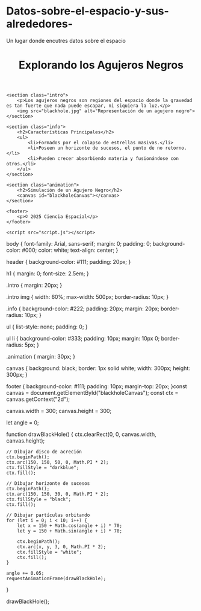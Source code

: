 # Datos-sobre-el-espacio-y-sus-alrededores-
Un lugar donde encutres datos sobre el espacio 
<!DOCTYPE html>
<html lang="es">
<head>
    <meta charset="UTF-8">
    <meta name="viewport" content="width=device-width, initial-scale=1.0">
    <title>Agujeros Negros</title>
    <link rel="stylesheet" href="styles.css">
</head>
<body>
    <header>
        <h1>Explorando los Agujeros Negros</h1>
    </header>
    
    <section class="intro">
        <p>Los agujeros negros son regiones del espacio donde la gravedad es tan fuerte que nada puede escapar, ni siquiera la luz.</p>
        <img src="blackhole.jpg" alt="Representación de un agujero negro">
    </section>

    <section class="info">
        <h2>Características Principales</h2>
        <ul>
            <li>Formados por el colapso de estrellas masivas.</li>
            <li>Poseen un horizonte de sucesos, el punto de no retorno.</li>
            <li>Pueden crecer absorbiendo materia y fusionándose con otros.</li>
        </ul>
    </section>

    <section class="animation">
        <h2>Simulación de un Agujero Negro</h2>
        <canvas id="blackholeCanvas"></canvas>
    </section>

    <footer>
        <p>© 2025 Ciencia Espacial</p>
    </footer>

    <script src="script.js"></script>
</body>
</html>body {
    font-family: Arial, sans-serif;
    margin: 0;
    padding: 0;
    background-color: #000;
    color: white;
    text-align: center;
}

header {
    background-color: #111;
    padding: 20px;
}

h1 {
    margin: 0;
    font-size: 2.5em;
}

.intro {
    margin: 20px;
}

.intro img {
    width: 60%;
    max-width: 500px;
    border-radius: 10px;
}

.info {
    background-color: #222;
    padding: 20px;
    margin: 20px;
    border-radius: 10px;
}

ul {
    list-style: none;
    padding: 0;
}

ul li {
    background-color: #333;
    padding: 10px;
    margin: 10px 0;
    border-radius: 5px;
}

.animation {
    margin: 30px;
}

canvas {
    background: black;
    border: 1px solid white;
    width: 300px;
    height: 300px;
}

footer {
    background-color: #111;
    padding: 10px;
    margin-top: 20px;
}const canvas = document.getElementById("blackholeCanvas");
const ctx = canvas.getContext("2d");

canvas.width = 300;
canvas.height = 300;

let angle = 0;

function drawBlackHole() {
    ctx.clearRect(0, 0, canvas.width, canvas.height);

    // Dibujar disco de acreción
    ctx.beginPath();
    ctx.arc(150, 150, 50, 0, Math.PI * 2);
    ctx.fillStyle = "darkblue";
    ctx.fill();

    // Dibujar horizonte de sucesos
    ctx.beginPath();
    ctx.arc(150, 150, 30, 0, Math.PI * 2);
    ctx.fillStyle = "black";
    ctx.fill();

    // Dibujar partículas orbitando
    for (let i = 0; i < 10; i++) {
        let x = 150 + Math.cos(angle + i) * 70;
        let y = 150 + Math.sin(angle + i) * 70;

        ctx.beginPath();
        ctx.arc(x, y, 3, 0, Math.PI * 2);
        ctx.fillStyle = "white";
        ctx.fill();
    }

    angle += 0.05;
    requestAnimationFrame(drawBlackHole);
}

drawBlackHole();
